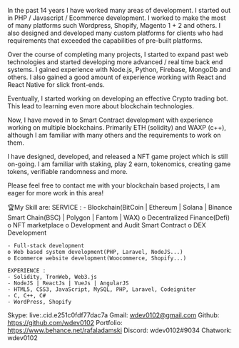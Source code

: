 In the past 14 years I have worked many areas of development. I started out in PHP / Javascript / Ecommerce development. I worked to make the most of many platforms such Wordpress, Shopify, Magento 1 + 2 and others. I also designed and developed many custom platforms for clients who had requirements that exceeded the capabilities of pre-built platforms.

Over the course of completing many projects, I started to expand past web technologies and started developing more advanced / real time back end systems. I gained experience with Node.js, Python, Firebase, MongoDb and others. I also gained a good amount of experience working with React and React Native for slick front-ends.

Eventually, I started working on developing an effective Crypto trading bot. This lead to learning even more about blockchain technologies.

Now, I have moved in to Smart Contract development with experience working on multiple blockchains. Primarily ETH (solidity) and WAXP (c++), although I am familiar with many others and the requirements to work on them.

I have designed, developed, and released a NFT game project which is still on-going. I am familiar with staking, play 2 earn, tokenomics, creating game tokens, verifiable randomness and more.

Please feel free to contact me with your blockchain based projects, I am eager for more work in this area!


🏆My Skill are:
    SERVICE :
    - Blockchain(BitCoin | Ethereum | Solana | Binance Smart Chain(BSC) | Polygon | Fantom | WAX)
    o Decentralized Finance(Defi)
    o NFT marketplace
    o Development and Audit Smart Contract
    o DEX Development
    
    - Full-stack development
    o Web based system development(PHP, Laravel, NodeJS...)
    o Ecommerce website development(Woocommerce, Shopify...)

    EXPERIENCE :
    - Solidity, TronWeb, Web3.js
    - NodeJS | ReactJs | VueJs | AngularJS
    - HTML5, CSS3, JavaScript, MySQL, PHP, Laravel, Codeigniter
    - C, C++, C#
    - WordPress, Shopify
    
Skype:   live:.cid.e251c0fdf77dac7a
Gmail:  wdev0102@gmail.com
Github: https://github.com/wdev0102
Portfolio: https://www.behance.net/rafaladamski
Discord: wdev0102#9034
Chatwork: wdev0102

